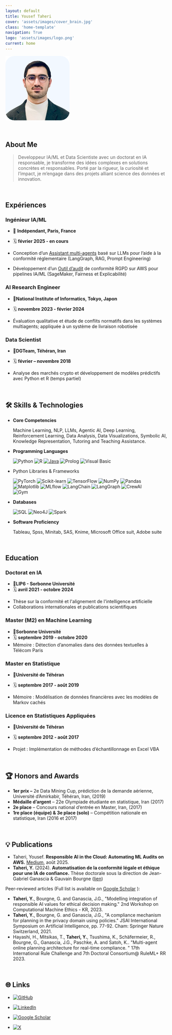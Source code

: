 ```yaml
---
layout: default
title: Yousef Taheri
cover: 'assets/images/cover_brain.jpg'
class: 'home-template'
navigation: True
logo: 'assets/images/logo.png'
current: home
---
```




<!--  Insert Your Photo Here -->
![Your Photo](/assets/images/image_3.png) <!-- Replace with your image path -->

<br>

## About Me
>Developpeur IA/ML et Data Scientiste avec un doctorat en IA responsable, je transforme des idées complexes en solutions concrètes et responsables. Porté par la rigueur, la curiosité et l’impact, je m’engage dans des projets alliant science des données et innovation.


<br>

## Expériences

### Ingénieur IA/ML

- 📍 **Indépendant, Paris, France** 
- 🗓️ **février 2025 - en cours** 

- Conception d’un [Assistant multi-agents](https://github.com/heritai/llm-multi-agent-asstant) basé sur LLMs pour l’aide à la conformité réglementaire (LangGraph, RAG, Prompt Engineering)
- Développement d’un [Outil d’audit](https://github.com/heritai/ml-cloud-audit) de conformité RGPD sur AWS pour pipelines IA/ML (SageMaker, Fairness et Explicabilité)

### AI Research Engineer

- 📍**National Institute of Informatics, Tokyo, Japon** 
- 🗓️ **novembre 2023 - février 2024** 
  
- Évaluation qualitative et étude de conflits normatifs dans les systèmes multiagents; appliquée à un système de livraison robotisée

### Data Scientist

- 📍**DGTeam, Téhéran, Iran** 
- 🗓️ **février – novembre 2018** 

- Analyse des marchés crypto et développement de modèles prédictifs avec Python et R (temps partiel)
<br>

## 🛠️ Skills & Technologies


*  **Core Competencies**

    Machine Learning, NLP, LLMs, Agentic AI, Deep Learning, Reinforcement Learning, Data Analysis, Data Visualizations, Symbolic AI, Knowledge Representation, Tutoring and Teaching Assistance.

* **Programming Languages**

    ![Python](https://img.shields.io/badge/Python-3776AB?style=for-the-badge&logo=python&logoColor=white)
![R](https://img.shields.io/badge/R-276DC3?style=for-the-badge&logo=r&logoColor=white)
[![Java](https://img.shields.io/badge/Java-%23ED8B00.svg?style=for-the-badge&logo=openjdk&logoColor=white)](#)
![Prolog](https://img.shields.io/badge/Prolog-blue?style=for-the-badge)
![Visual Basic](https://img.shields.io/badge/Visual%20Basic-007ACC?style=for-the-badge&logo=visual-basic&logoColor=white)

* Python Libraries & Frameworks

    ![PyTorch](https://img.shields.io/badge/PyTorch-EE4C2C?style=for-the-badge&logo=pytorch&logoColor=white)
![Scikit-learn](https://img.shields.io/badge/Scikit_Learn-F7931E?style=for-the-badge&logo=scikit-learn&logoColor=white)
![TensorFlow](https://img.shields.io/badge/TensorFlow-FF6F00?style=for-the-badge&logo=tensorflow&logoColor=white)
![NumPy](https://img.shields.io/badge/Numpy-777BB4?style=for-the-badge&logo=numpy&logoColor=white)
![Pandas](https://img.shields.io/badge/Pandas-150458?style=for-the-badge&logo=pandas&logoColor=white)
![Matplotlib](https://custom-icon-badges.demolab.com/badge/Matplotlib-71D291?logo=matplotlib&logoColor=fff)
![MLflow](https://img.shields.io/badge/MLflow-000000?style=for-the-badge&logo=mlflow&logoColor=white)
![LangChain](https://img.shields.io/badge/LangChain-3498DB?logoColor=white)
![LangGraph](https://img.shields.io/badge/LangGraph-3498DB?logoColor=white)
![CrewAI](https://img.shields.io/badge/CrewAI-3498DB?logoColor=white)  
![Gym](https://img.shields.io/badge/Gym-3498DB?logoColor=white)



* **Databases**

    ![SQL](https://img.shields.io/badge/SQL-4479A1?logo=database&logoColor=white)
![Neo4J](https://img.shields.io/badge/Neo4j-008CC1?logo=neo4j&logoColor=white)
![Spark](https://img.shields.io/badge/SparkSQL-3498DB?logoColor=white)



* **Software Proficiency**

    Tableau, Spss, Minitab, SAS, Knime, Microsoft Office suit, Adobe suite

<br>

## Education

### Doctorat en IA 

- 📍**LIP6 - Sorbonne Université** 
- 🗓️ **avril 2021 - octobre 2024** 

* Thèse sur la conformité et l'alignement de l'intelligence artificielle
* Collaborations internationales et publications scientifiques

### Master (M2) en Machine Learning



- 📍**Sorbonne Université** 
- 🗓️ **septembre 2019 - octobre 2020** 
- Mémoire : Détection d’anomalies dans des données textuelles à Télécom Paris



### Master en Statistique

- 📍**Université de Téhéran** 
- 🗓️ **septembre 2017 - août 2019** 
  
- Mémoire : Modélisation de données financières avec les modèles de Markov cachés

### Licence en Statistiques Appliquées

- 📍**Université de Téhéran** 
- 🗓️ **septembre 2012 - août 2017** 

- Projet : Implémentation de méthodes d’échantillonnage en Excel VBA


<br>

## 🏆 Honors and Awards

- **1er prix –** 2e Data Mining Cup, prédiction de la demande aérienne, Université d’Amirkabir, Téhéran, Iran, (2019)
- **Médaille d’argent** – 22e Olympiade étudiante en statistique, Iran (2017)
- **2e place** – Concours national d’entrée en Master, Iran, (2017)
- **1re place (équipe) & 3e place (solo)** – Compétition nationale en statistique, Iran (2016 et 2017)
<br>

## 💡 Publications

  - Taheri, Yousef. **Responsible AI in the Cloud: Automating ML Audits on AWS.** [Medium](https://medium.com/p/responsible-ai-in-the-cloud-automating-ml-audits-on-aws-872b761093cb?source=social.tw), août 2025.
- **Taheri, Y.** (2024). **Automatisation de la conformité légale et éthique pour une IA de confiance.** Thèse doctorale sous la direction de Jean-Gabriel Ganascia & Gauvain Bourgne ([lien](http://theses.fr/2024SORUS225))
  
Peer-reviewed articles (Full list is available on [Google Scholar](https://scholar.google.com/citations?user=IN72HckAAAAJ) ):<!-- Replace with your actual Google Scholar ID -->


*   **Taheri, Y.**, Bourgne, G. and Ganascia, J.G., "Modelling integration of responsible AI values for ethical decision making." 2nd Workshop on Computational Machine Ethics - KR, 2023.
*   **Taheri, Y.**, Bourgne, G. and Ganascia, J.G., "A compliance mechanism for planning in the privacy domain using policies." JSAI International Symposium on Artificial Intelligence, pp. 77-92. Cham: Springer Nature Switzerland, 2021.
*   Hayashi, H., Mitsikas, T., **Taheri, Y.**, Tsushima, K., Schäfermeier, R., Bourgne, G., Ganascia, J.G., Paschke, A. and Satoh, K.. "Multi-agent online planning architecture for real-time compliance. " 17th International Rule Challenge and 7th Doctoral Consortium@ RuleML+ RR 2023.

<br>

## 🌐 Links

* [![GitHub](https://img.shields.io/badge/GitHub-%23121011.svg?logo=github&logoColor=white)](https://github.com/heritai)
* [![LinkedIn](https://custom-icon-badges.demolab.com/badge/LinkedIn-0A66C2?logo=linkedin-white&logoColor=fff)](https://www.linkedin.com/in/yousef-taheri/)
 
* [![Google Scholar](https://img.shields.io/badge/GoogleScholar-white?logo=googlescholar)](http://scholar.google.com/citations?user=IN72HckAAAAJ)
* [![X](https://img.shields.io/badge/X-blue?logo=x)](https://x.com/HeritaMind)

